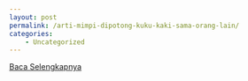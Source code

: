 ```yaml
---
layout: post
permalink: /arti-mimpi-dipotong-kuku-kaki-sama-orang-lain/
categories:
    - Uncategorized
---
```


[Baca Selengkapnya](/03)